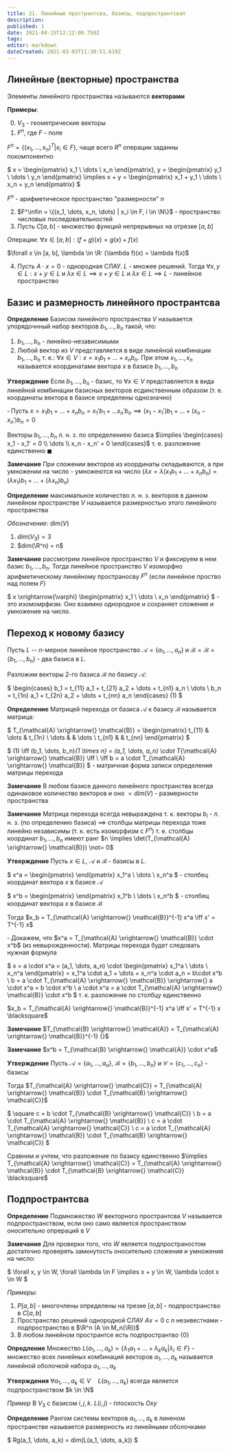 ```yaml
---
title: 21. Линейные пространтсва, базисы, подпространтсвап
description: 
published: 1
date: 2021-04-15T12:12:09.750Z
tags: 
editor: markdown
dateCreated: 2021-03-03T11:30:51.619Z
---
```


## Линейные (векторные) пространства

Элементы линейного пространства называются **векторами**

**Примеры**:

0. $V_3$ - геометрические векторы
1. $F^n$, где $F$ - поле

$F^n = \{(x_1, \dots, x_n)^T | x_i \in F\}$, чаще всего $R^n$ операции заданны покомпонентно

$
x = \begin{pmatrix}
x_1 \\
\dots \\
x_n
\end{pmatrix}, 
y = \begin{pmatrix}
y_1 \\
\dots \\
y_n
\end{pmatrix} \implies 
x + y = \begin{pmatrix}
x_1 + y_1 \\
\dots \\
x_n + y_n
\end{pmatrix}
$

$F^n$ - арифметическое пространство "размерности" $n$

2. $F^\infin = \{(x_1, \dots, x_n, \dots) | x_i \in F, i \in \N\}$ - пространство числовых последовательностей
3. Пусть $C[a, b]$ - множество функций непрерывных на отрезке $[a, b]$

Операции: $\forall x \in [a, b]: (f + g)(x) = g(x) + f(x)$

$\forall x \in [a, b], \lambda \in \R: (\lambda f)(x) = \lambda f(x)$

4. Пусть $A \cdot x = 0$ - однородная СЛАУ. $L$ - множее решений. Тогда $\forall x, y \in L: x + y \in L$ и $\lambda x \in L \implies x + y \in L$ и $\lambda x \in L \implies L$ - линейное пространство

## Базис и размерность линейного пространтсва

**Определение** Базисом линейного пространства $V$ называется упорядочнный набор векторов $b_1, \dots, b_n$ такой, что:

1. $b_1, \dots, b_n$ - линейно-независимыми
2. Любой вектор из $V$ представляется в виде линейной комбинации $b_1, \dots, b_n$ т. е.: $\forall x \in V: x = x_1 b_1 + \dots + x_n b_n$. При этом $x_1, \dots, x_n$ называется координатами вектора $x$ в базисе $b_1, \dots, b_n$

**Утверждение** Если $b_1, \dots, b_n$ - базис, то $\forall x \in V$ представляется в вида линейной комбинации базисных векторов есдинственным образом (т. е. координаты вектора в базисе определены однозначно)

$\square$ Пусть $x = x_1 b_1 + \dots + x_n b_n = x_1' b_1 + \dots x_n' b_n \implies (x_1 - x_1')b_1 + \dots + (x_n - x_n')b_n = 0$

Векторы $b_1, \dots, b_n$ л. н. з. по определениею базиса $\implies \begin{cases}
x_1 - x_1' = 0 \\
\dots \\
x_n - x_n' = 0
\end{cases}$ т. е. разложение единственно $\blacksquare$

**Замечание** При сложении векторов из координаты складываются, а при умножении на число - умножеются на число ($\lambda x = \lambda(x_1 b_1 + \dots + x_n b_n) = (\lambda x_1) b_1 + \dots + (\lambda x_n) b_n$)

**Определение** максимальное количество л. н. з. векторов в данном линейном пространстве $V$ называется размерностью этого линейного пространства

*Обозначение*: $\text{dim}(V)$

1. $dim(V_3) = 3$
2. $dim(\R^n) = n$

**Замечание** рассмотрим линейное пространство $V$ и фиксируем в нем базис $b_1, \dots, b_n$. Тогда линейное пространство $V$ изоморфно арифметическому линейному пространосву $F^n$ (если линейное проство над полем $F$)

$
x \xrightarrow{\varphi} 
\begin{pmatrix}
x_1 \\
\dots \\
x_n
\end{pmatrix}
$ - это изомомрфизм. Оно взаимно однородное и сохраняет сложение и умножение на число.

## Переход к новому базису

Пусть $L$ -- $n$-мерное линейное пространство $\mathcal{A} = \{a_1, \dots, a_n\}$ и $\mathcal{B} = \mathcal{B} = \{b_1, \dots, b_n\}$ - два базиса в $L$.

Разложим векторы 2-го базиса $\mathcal{B}$ по базису $\mathcal{A}$:

$
\begin{cases}
b_1 = t_{11} a_1 + t_{21} a_2 + \dots + t_{n1} a_n \\
\dots \\
b_n = t_{1n} a_1 + t_{2n} a_2 + \dots + t_{nn} a_n
\end{cases} (1)
$

**Определение** Матрицей перехода от базиса $\mathcal{A}$ к базису $\mathcal{B}$ называется матрица:

$
T_{\mathcal{A} \xrightarrow{} \mathcal{B}} = \begin{pmatrix}
t_{11} & \dots & t_{1n} \\
\dots & & \dots \\
t_{n1} & & t_{nn}
\end{pmatrix}
$

$
(1) \iff (b_1, \dots, b_n)_{1 \times n} = (a_1, \dots, a_n) \cdot T_{\mathcal{A} \xrightarrow{} \mathcal{B}} \iff \\
\iff b = a \cdot T_{\mathcal{A} \xrightarrow{} \mathcal{B}}
$ - матричная форма записи определения матрицы перехода

**Замечание** В любом базисе данного линейного пространства всегда одинаковое количество векторов и оно $= dim(V)$ - размерности пространства

**Замечание** Матрица перехода всегда невыраждена т. к. векторы $b_i$ - л. н. з. (по определению базиса) $\implies$ столбцы матрицы перехода тоже линейно независимы (т. к. есть изоморфизм с $F^n$) т. е. столбцы координат $b_1, \dots, b_n$ имеют ранг $n \implies \det(T_{\mathcal{A} \xrightarrow{} \mathcal{B}}) \not= 0$

**Утверждение** Пусть $x \in L$, $\mathcal{A}$ и $\mathcal{B}$ - базисы в $L$.

$
x^a = \begin{pmatrix}
\end{pmatrix}
x_1^a \\
\dots \\
x_n^a
$ - столбец координат вектора $x$ в базисе $\mathcal{A}$

$
x^b = \begin{pmatrix}
\end{pmatrix}
x_1^b \\
\dots \\
x_n^b
$ - столбец координат вектора $x$ в базисе $\mathcal{B}$

Тогда $x_b = T_{\mathcal{A} \xrightarrow{} \mathcal{B}}^{-1} x^a \iff x' = T^{-1} x$

$\square$ Докажем, что $x^a = T_{\mathcal{A} \xrightarrow{} \mathcal{B}} \cdot x^b$ (из невырожденности). Матрицы перехода будет следовать нужная формула

$
x = a \cdot x^a = (a_1, \dots, a_n) \cdot \begin{pmatrix}
x_1^a \\
\dots \\
x_n^a
\end{pmatrix} = x_1^a \cdot a_1 + \dots + x_n^a \cdot a_n = b\cdot x^b \\
b = a \cdot T_{\mathcal{A} \xrightarrow{} \mathcal{B}} \xrightarrow{} a \cdot x^a = b  \cdot x^b \\
a \cdot x^a = a \cdot T_{\mathcal{A} \xrightarrow{} \mathcal{B}} \cdot x^b
$ т. к. разложение по столбцу единственно 

$x_b = T_{\mathcal{A} \xrightarrow{} \mathcal{B}}^{-1} x^a \iff x' = T^{-1} x \blacksquare$

**Замечание** $T_{\mathcal{B} \xrightarrow{} \mathcal{A}} = T_{\mathcal{A} \xrightarrow{} \mathcal{B}}^{-1} {}$

**Замечание** $x^b = T_{\mathcal{B} \xrightarrow{} \mathcal{A}} \cdot x^a$

**Утверждение** Пусть $\mathcal{A} = \{a_1, \dots, a_n\}$, $\mathcal{B} = \{b_1, \dots, b_n\}$ и $\mathcal{C} = \{c_1, \dots, c_n\}$ - базисы

Тогда $T_{\mathcal{A} \xrightarrow{} \mathcal{C}} = T_{\mathcal{A} \xrightarrow{} \mathcal{B}} \cdot T_{\mathcal{B} \xrightarrow{} \mathcal{C}}$

$
\square c = b \cdot T_{\mathcal{B} \xrightarrow{} \mathcal{C}} \\
b = a \cdot T_{\mathcal{A} \xrightarrow{} \mathcal{B}} \\
c = a \cdot T_{\mathcal{A} \xrightarrow{} \mathcal{C}} \\
c = a \cdot T_{\mathcal{A} \xrightarrow{} \mathcal{B}} \cdot T_{\mathcal{B} \xrightarrow{} \mathcal{C}}
$

Сравним и учтем, что разложение по базису единственно $\implies T_{\mathcal{A} \xrightarrow{} \mathcal{C}} = T_{\mathcal{A} \xrightarrow{} \mathcal{B}} \cdot T_{\mathcal{B} \xrightarrow{} \mathcal{C}} \blacksquare$

## Подпространтсва

**Определение** Подмножество $W$ векторного пространтсва $V$ называется подпространством, если оно само является пространством оносительно опрераций в $V$

**Замечание** Для проверки того, что $W$ является подпространостом достаточно проверять замкнутость оносительно сложения и умножения на число:

$
\forall x, y \in W, \forall \lambda \in F \implies x + y \in W, \lambda \cdot x \in W
$

*Примеры*:
1. $P[a, b]$ - многочлены определены на трезке $[a, b]$ - подпространство в $C[a, b]$
2. Пространство решений однородной СЛАУ $Ax = 0$ с $n$ незивестнами - подпространство в $\R^n (A \in M_n(\R))$
2. В любом линейном пространтсе есть подпространтво $\{0\}$

**Опредление** Множество $L(a_1, \dots, a_k) = \{\lambda_1 a_1 + \dots + \lambda_k a_k | \lambda_i \in F\}$ - множество всех линейных комбинаций векторов $a_1, \dots, a_k$ называется линейной оболочкой набора $a_1, \dots, a_k$

**Утверждения** $\forall a_1, \dots, a_k \in V \quad L(a_1, \dots, a_k)$ всегда является подпространством $k \in \N$

*Пример* В $V_3$ с базисом $i, j, k$. $L(i, j)$ - плоскость $Oxy$

**Определение** Рангом системы векторов $a_1, \dots, a_k$ в линеном пространстве называется размерность из линейными оболочками

$
Rg(a_1, \dots, a_k) = dim(L(a_1, \dots, a_k))
$
